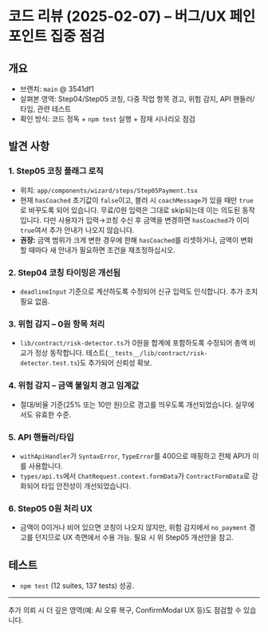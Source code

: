 # 코드 리뷰 (2025-02-07) – 버그/UX 페인 포인트 집중 점검

## 개요
- 브랜치: `main` @ 3541df1
- 살펴본 영역: Step04/Step05 코칭, 다중 작업 항목 경고, 위험 감지, API 핸들러/타입, 관련 테스트
- 확인 방식: 코드 정독 + `npm test` 실행 + 잠재 시나리오 점검

## 발견 사항
### 1. Step05 코칭 플래그 로직
- 위치: `app/components/wizard/steps/Step05Payment.tsx`
- 현재 `hasCoached` 초기값이 `false`이고, 블러 시 `coachMessage`가 있을 때만 `true`로 바꾸도록 되어 있습니다. 무료/0원 입력은 그대로 skip되는데 이는 의도된 동작입니다. 다만 사용자가 입력→코칭 수신 후 금액을 변경하면 `hasCoached`가 이미 `true`여서 추가 안내가 나오지 않습니다.
- **권장:** 금액 범위가 크게 변한 경우에 한해 `hasCoached`를 리셋하거나, 금액이 변화할 때마다 새 안내가 필요하면 조건을 재조정하십시오.

### 2. Step04 코칭 타이밍은 개선됨
- `deadlineInput` 기준으로 계산하도록 수정되어 신규 입력도 인식합니다. 추가 조치 필요 없음.

### 3. 위험 감지 – 0원 항목 처리
- `lib/contract/risk-detector.ts`가 0원을 합계에 포함하도록 수정되어 총액 비교가 정상 동작합니다. 테스트(`__tests__/lib/contract/risk-detector.test.ts`)도 추가되어 신뢰성 확보.

### 4. 위험 감지 – 금액 불일치 경고 임계값
- 절대/비율 기준(25% 또는 10만 원)으로 경고를 띄우도록 개선되었습니다. 실무에서도 유효한 수준.

### 5. API 핸들러/타입
- `withApiHandler`가 `SyntaxError`, `TypeError`를 400으로 매핑하고 전체 API가 이를 사용합니다.
- `types/api.ts`에서 `ChatRequest.context.formData`가 `ContractFormData`로 강화되어 타입 안전성이 개선되었습니다.

### 6. Step05 0원 처리 UX
- 금액이 0이거나 비어 있으면 코칭이 나오지 않지만, 위험 감지에서 `no_payment` 경고를 던지므로 UX 측면에서 수용 가능. 필요 시 위 Step05 개선안을 참고.

## 테스트
- `npm test` (12 suites, 137 tests) 성공.

---
추가 의뢰 시 더 깊은 영역(예: AI 오류 복구, ConfirmModal UX 등)도 점검할 수 있습니다.
